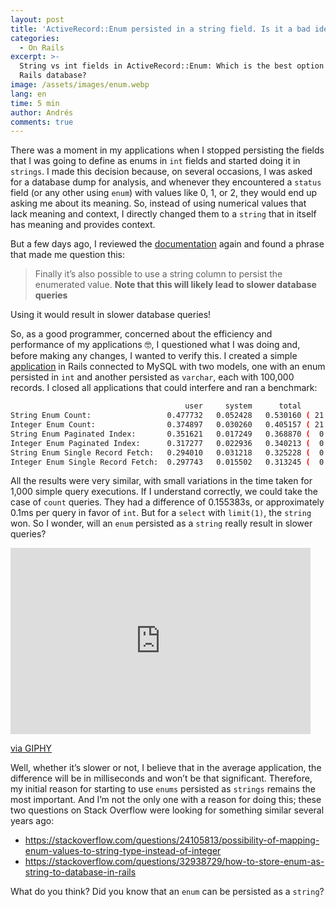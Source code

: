 ```yaml
---
layout: post
title: 'ActiveRecord::Enum persisted in a string field. Is it a bad idea?'
categories:
  - On Rails
excerpt: >-
  String vs int fields in ActiveRecord::Enum: Which is the best option for your
  Rails database?
image: /assets/images/enum.webp
lang: en
time: 5 min
author: Andrés
comments: true
---
```

There was a moment in my applications when I stopped persisting the fields that I was going to define as enums in `int` fields and started doing it in `strings`. I made this decision because, on several occasions, I was asked for a database dump for analysis, and whenever they encountered a `status` field (or any other using `enum`) with values like 0, 1, or 2, they would end up asking me about its meaning. So, instead of using numerical values that lack meaning and context, I directly changed them to a `string` that in itself has meaning and provides context.

But a few days ago, I reviewed the [documentation](https://api.rubyonrails.org/classes/ActiveRecord/Enum.html) again and found a phrase that made me question this:

> Finally it’s also possible to use a string column to persist the enumerated value. **Note that this will likely lead to slower database queries**

Using it would result in slower database queries!

So, as a good programmer, concerned about the efficiency and performance of my applications 🤓, I questioned what I was doing and, before making any changes, I wanted to verify this. I created a simple [application](https://gitlab.com/a-chacon/api-benchmark) in Rails connected to MySQL with two models, one with an enum persisted in `int` and another persisted as `varchar`, each with 100,000 records. I closed all applications that could interfere and ran a benchmark:

```bash
                                       user     system      total        real
String Enum Count:                 0.477732   0.052428   0.530160 ( 21.794783)
Integer Enum Count:                0.374897   0.030260   0.405157 ( 21.639400)
String Enum Paginated Index:       0.351621   0.017249   0.368870 (  0.639043)
Integer Enum Paginated Index:      0.317277   0.022936   0.340213 (  0.524883)
String Enum Single Record Fetch:   0.294010   0.031218   0.325228 (  0.489015)
Integer Enum Single Record Fetch:  0.297743   0.015502   0.313245 (  0.497845)
```

All the results were very similar, with small variations in the time taken for 1,000 simple query executions. If I understand correctly, we could take the case of `count` queries. They had a difference of 0.155383s, or approximately 0.1ms per query in favor of `int`. But for a `select` with `limit(1)`, the `string` won. So I wonder, will an `enum` persisted as a `string` really result in slower queries?

<iframe src="https://giphy.com/embed/Dh5q0sShxgp13DwrvG" width="480" height="298" style="" frameBorder="0" class="giphy-embed" allowFullScreen></iframe><p><a href="https://giphy.com/gifs/scaler-official-dogs-computer-typing-Dh5q0sShxgp13DwrvG">via GIPHY</a></p>

Well, whether it’s slower or not, I believe that in the average application, the difference will be in milliseconds and won’t be that significant. Therefore, my initial reason for starting to use `enums` persisted as `strings` remains the most important. And I’m not the only one with a reason for doing this; these two questions on Stack Overflow were looking for something similar several years ago:

- <https://stackoverflow.com/questions/24105813/possibility-of-mapping-enum-values-to-string-type-instead-of-integer>
- <https://stackoverflow.com/questions/32938729/how-to-store-enum-as-string-to-database-in-rails>

What do you think? Did you know that an `enum` can be persisted as a `string`?

